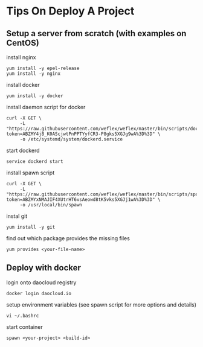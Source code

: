 Tips On Deploy A Project
====


Setup a server from scratch (with examples on CentOS)
----

install nginx

    yum install -y epel-release
    yum install -y nginx
    
install docker

    yum install -y docker

install daemon script for docker

    curl -X GET \
         -L "https://raw.githubusercontent.com/weflex/weflex/master/bin/scripts/dockerd.service?token=ABZMY4j8_K0AScjwtPnPPTYyfCR3-P8gks5XGJg9wA%3D%3D" \
         -o /etc/systemd/system/dockerd.service
         
start dockerd

    service dockerd start
    
install spawn script

    curl -X GET \
         -L "https://raw.githubusercontent.com/weflex/weflex/master/bin/scripts/spawn?token=ABZMYxNMAJIF4XUtrHT6vsAeowd8tK5vks5XGJj1wA%3D%3D" \
         -o /usr/local/bin/spawn

instal git

    yum install -y git

find out which package provides the missing files

    yum provides <your-file-name>


Deploy with docker
----

login onto daocloud registry

    docker login daocloud.io
    
setup environment variables (see spawn script for more options and details)

    vi ~/.bashrc
    
start container

    spawn <your-project> <build-id>
